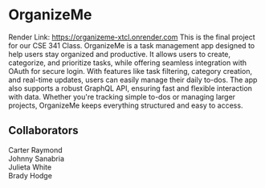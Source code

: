 # OrganizeMe

Render Link: https://organizeme-xtcl.onrender.com
This is the final project for our CSE 341 Class.
OrganizeMe is a task management app designed to help users stay organized and productive. It allows users to create, categorize, and prioritize tasks, while offering seamless integration with OAuth for secure login. With features like task filtering, category creation, and real-time updates, users can easily manage their daily to-dos. The app also supports a robust GraphQL API, ensuring fast and flexible interaction with data. Whether you're tracking simple to-dos or managing larger projects, OrganizeMe keeps everything structured and easy to access.

## Collaborators

Carter Raymond  
Johnny Sanabria  
Julieta White  
Brady Hodge  
